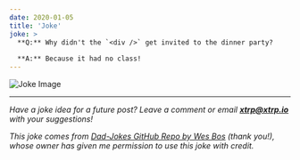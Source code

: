 ```yaml
---
date: 2020-01-05
title: 'Joke'
joke: >
  **Q:** Why didn't the `<div />` get invited to the dinner party?
  
  **A:** Because it had no class!
---
```


![Joke Image](https://private.xtrp.io/projects/DailyDeveloperJokes/public_image_server/images/5e0f9d4688df2.png)

---
*Have a joke idea for a future post? Leave a comment or email **[xtrp@xtrp.io](mailto:xtrp@xtrp.io)** with your suggestions!*

*This joke comes from [Dad-Jokes GitHub Repo by Wes Bos](https://github.com/wesbos/dad-jokes) (thank you!), whose owner has given me permission to use this joke with credit.*

<!-- 
Joke text:
**Q:** Why didn't the `<div />` get invited to the dinner party?

**A:** Because it had no class!
 -->

